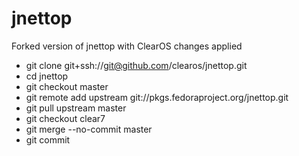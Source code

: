 # jnettop

Forked version of jnettop with ClearOS changes applied

* git clone git+ssh://git@github.com/clearos/jnettop.git
* cd jnettop
* git checkout master
* git remote add upstream git://pkgs.fedoraproject.org/jnettop.git
* git pull upstream master
* git checkout clear7
* git merge --no-commit master
* git commit

